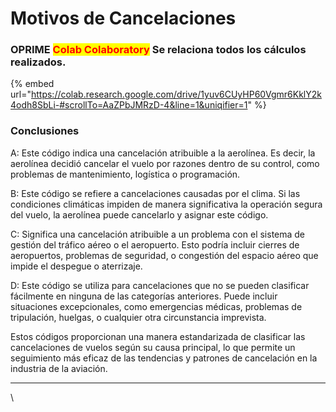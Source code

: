 # Motivos de Cancelaciones

### OPRIME <mark style="color:red;">**Colab Colaboratory**</mark> Se relaciona todos los cálculos realizados.

{% embed url="https://colab.research.google.com/drive/1yuv6CUyHP60Vgmr6KklY2k4odh8SbLi-#scrollTo=AaZPbJMRzD-4&line=1&uniqifier=1" %}

### Conclusiones

A: Este código indica una cancelación atribuible a la aerolínea. Es decir, la aerolínea decidió cancelar el vuelo por razones dentro de su control, como problemas de mantenimiento, logística o programación.

B: Este código se refiere a cancelaciones causadas por el clima. Si las condiciones climáticas impiden de manera significativa la operación segura del vuelo, la aerolínea puede cancelarlo y asignar este código.

C: Significa una cancelación atribuible a un problema con el sistema de gestión del tráfico aéreo o el aeropuerto. Esto podría incluir cierres de aeropuertos, problemas de seguridad, o congestión del espacio aéreo que impide el despegue o aterrizaje.

D: Este código se utiliza para cancelaciones que no se pueden clasificar fácilmente en ninguna de las categorías anteriores. Puede incluir situaciones excepcionales, como emergencias médicas, problemas de tripulación, huelgas, o cualquier otra circunstancia imprevista.

Estos códigos proporcionan una manera estandarizada de clasificar las cancelaciones de vuelos según su causa principal, lo que permite un seguimiento más eficaz de las tendencias y patrones de cancelación en la industria de la aviación.

***

\
